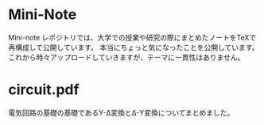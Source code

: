 # Mini-Note
Mini-note レポジトリでは、大学での授業や研究の際にまとめたノートをTeXで再構成して公開しています。
本当にちょっと気になったことを公開しています。
これから時々アップロードしていきますが、テーマに一貫性はありません。

# circuit.pdf
電気回路の基礎の基礎であるY-Δ変換とΔ-Y変換についてまとめました。
